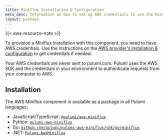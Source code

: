 ```yaml
---
title: Miniflux Installation & Configuration
meta_desc: Information on how to set up AWS credentials to use the Miniflux component.
layout: package
---
```


{{< aws-resource-note >}}

To provision a Miniflux installation with this component, you need to have AWS credentials. Use the instructions on the [AWS provider's installation & configuration](/registry/packages/aws/installation-configuration) to get credentials if needed.

Your AWS credentials are never sent to pulumi.com. Pulumi uses the AWS SDK and the credentials in your environment to authenticate requests from your computer to AWS.

## Installation

The AWS Miniflux component is available as a package in all Pulumi languages:

* JavaScript/TypeScript: [`@pulumi/aws-miniflux`](https://www.npmjs.com/package/@pulumi/aws-miniflux)
* Python: [`pulumi-aws-miniflux`](https://pypi.org/project/pulumi-aws-miniflux/)
* Go: [`github.com/pulumi/pulumi-aws-miniflux/sdk/go/miniflux`](https://github.com/pulumi/pulumi-aws-miniflux)
* .NET: [`Pulumi.AwsMiniflux`](https://www.nuget.org/packages/Pulumi.AwsMiniflux)
